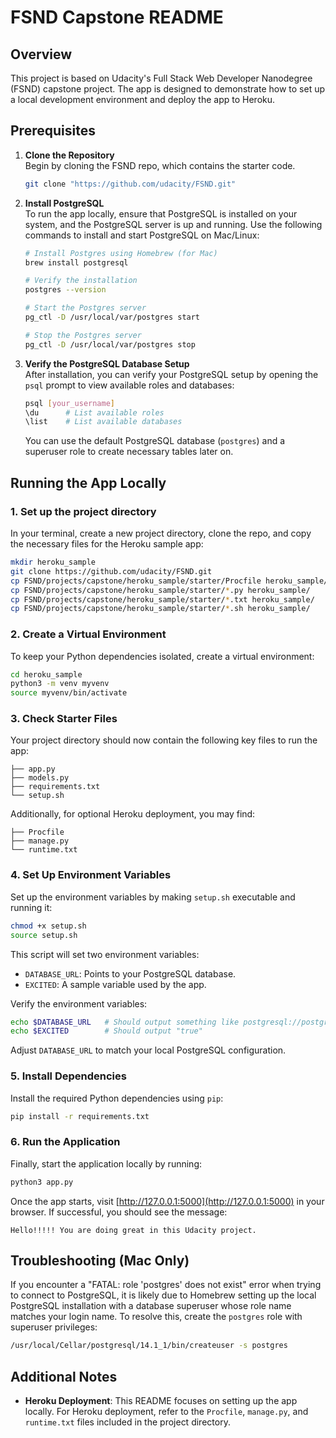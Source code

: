 # FSND Capstone README

## Overview

This project is based on Udacity's Full Stack Web Developer Nanodegree (FSND) capstone project. The app is designed to demonstrate how to set up a local development environment and deploy the app to Heroku.

## Prerequisites

1. **Clone the Repository**  
   Begin by cloning the FSND repo, which contains the starter code.

   ```bash
   git clone "https://github.com/udacity/FSND.git"
   ```

2. **Install PostgreSQL**  
   To run the app locally, ensure that PostgreSQL is installed on your system, and the PostgreSQL server is up and running. Use the following commands to install and start PostgreSQL on Mac/Linux:

   ```bash
   # Install Postgres using Homebrew (for Mac)
   brew install postgresql
   
   # Verify the installation
   postgres --version
   
   # Start the Postgres server
   pg_ctl -D /usr/local/var/postgres start
   
   # Stop the Postgres server
   pg_ctl -D /usr/local/var/postgres stop
   ```

3. **Verify the PostgreSQL Database Setup**  
   After installation, you can verify your PostgreSQL setup by opening the `psql` prompt to view available roles and databases:

   ```bash
   psql [your_username]
   \du      # List available roles
   \list    # List available databases
   ```

   You can use the default PostgreSQL database (`postgres`) and a superuser role to create necessary tables later on.

## Running the App Locally

### 1. Set up the project directory
   In your terminal, create a new project directory, clone the repo, and copy the necessary files for the Heroku sample app:

   ```bash
   mkdir heroku_sample
   git clone https://github.com/udacity/FSND.git
   cp FSND/projects/capstone/heroku_sample/starter/Procfile heroku_sample/
   cp FSND/projects/capstone/heroku_sample/starter/*.py heroku_sample/
   cp FSND/projects/capstone/heroku_sample/starter/*.txt heroku_sample/
   cp FSND/projects/capstone/heroku_sample/starter/*.sh heroku_sample/
   ```

### 2. Create a Virtual Environment
   To keep your Python dependencies isolated, create a virtual environment:

   ```bash
   cd heroku_sample
   python3 -m venv myvenv
   source myvenv/bin/activate
   ```

### 3. Check Starter Files
   Your project directory should now contain the following key files to run the app:

   ```
   ├── app.py
   ├── models.py
   ├── requirements.txt
   └── setup.sh
   ```

   Additionally, for optional Heroku deployment, you may find:

   ```
   ├── Procfile
   ├── manage.py
   └── runtime.txt
   ```

### 4. Set Up Environment Variables
   Set up the environment variables by making `setup.sh` executable and running it:

   ```bash
   chmod +x setup.sh
   source setup.sh
   ```

   This script will set two environment variables:
   - `DATABASE_URL`: Points to your PostgreSQL database.
   - `EXCITED`: A sample variable used by the app.

   Verify the environment variables:

   ```bash
   echo $DATABASE_URL   # Should output something like postgresql://postgres@localhost:5432/postgres
   echo $EXCITED        # Should output "true"
   ```

   Adjust `DATABASE_URL` to match your local PostgreSQL configuration.

### 5. Install Dependencies
   Install the required Python dependencies using `pip`:

   ```bash
   pip install -r requirements.txt
   ```

### 6. Run the Application
   Finally, start the application locally by running:

   ```bash
   python3 app.py
   ```

   Once the app starts, visit [http://127.0.0.1:5000](http://127.0.0.1:5000) in your browser. If successful, you should see the message:

   ```
   Hello!!!!! You are doing great in this Udacity project.
   ```

## Troubleshooting (Mac Only)

If you encounter a "FATAL: role 'postgres' does not exist" error when trying to connect to PostgreSQL, it is likely due to Homebrew setting up the local PostgreSQL installation with a database superuser whose role name matches your login name. To resolve this, create the `postgres` role with superuser privileges:

```bash
/usr/local/Cellar/postgresql/14.1_1/bin/createuser -s postgres
```

## Additional Notes

- **Heroku Deployment**: This README focuses on setting up the app locally. For Heroku deployment, refer to the `Procfile`, `manage.py`, and `runtime.txt` files included in the project directory.
  
